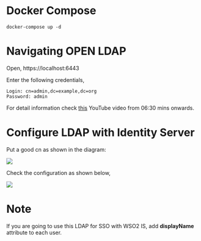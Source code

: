 # Docker Compose
```
docker-compose up -d
```

# Navigating OPEN LDAP
Open, https://localhost:6443

Enter the following credentials,
```
Login: cn=admin,dc=example,dc=org
Password: admin
```

For detail information check [this](https://www.youtube.com/watch?v=p857CNi60LM) YouTube video from 06:30 mins onwards.

# Configure LDAP with Identity Server
Put a good cn as shown in the diagram:

![](https://github.com/anupamgogoi-wso2/docker-wso2/blob/master/OPEN-LDAP/doc/good-cnmae.png?raw=true)


Check the configuration as shown below,

![](https://github.com/anupamgogoi-wso2/docker-wso2/blob/master/OPEN-LDAP/doc/is-config-ldap.jpg?raw=true)



# Note
If you are going to use this LDAP for SSO with WSO2 IS, add **displayName** attribute to each user.
